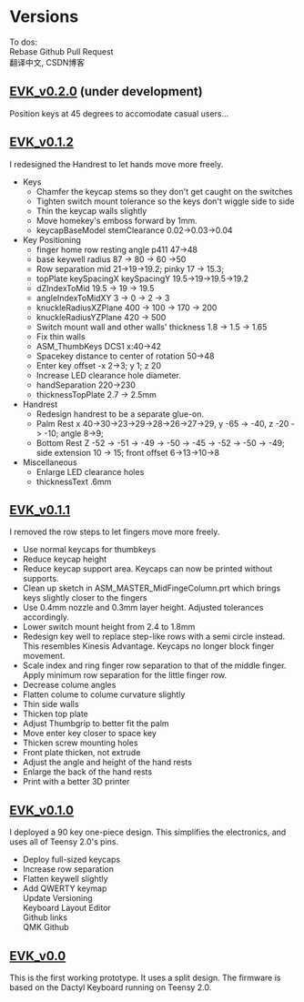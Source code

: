 # Versions  
To dos:  
Rebase Github Pull Request  
翻译中文, CSDN博客  


## [EVK_v0.2.0](EVK_v0.2.0) (under development)
Position keys at 45 degrees to accomodate casual users... 


## [EVK_v0.1.2](EVK_v0.1.2) 
I redesigned the Handrest to let hands move more freely.
* Keys
  * Chamfer the keycap stems so they don't get caught on the switches  
  * Tighten switch mount tolerance so the keys don't wiggle side to side
  * Thin the keycap walls slightly
  * Move homekey's emboss forward by 1mm.
  * keycapBaseModel stemClearance 0.02->0.03->0.04
* Key Positioning
  * finger home row resting angle p411 47->48
  * base keywell radius 87 -> 80 -> 60 ->50
  * Row separation mid 21->19->19.2; pinky 17 -> 15.3; 
  * topPlate keySpacingX keySpacingY 19.5->19->19.5->19.2
  * dZIndexToMid 19.5 -> 19 -> 19.5
  * angleIndexToMidXY 3 -> 0 -> 2 -> 3
  * knuckleRadiusXZPlane 400 -> 100 -> 170 -> 200
  * knuckleRadiusYZPlane 420 -> 500
  * Switch mount wall and other walls' thickness 1.8 -> 1.5 -> 1.65
  * Fix thin walls
  * ASM_ThumbKeys DCS1 x:40->42
  * Spacekey distance to center of rotation 50->48
  * Enter key offset -x 2->3; y 1; z 20
  * Increase LED clearance hole diameter.
  * handSeparation 220->230
  * thicknessTopPlate 2.7 -> 2.5mm
* Handrest
  * Redesign handrest to be a separate glue-on.
  * Palm Rest x 40->30->23->29->28->26->27->29, y -65 -> -40, z -20 -> -10;  angle 8->9;  
  * Bottom Rest Z -52 -> -51 -> -49 -> -50 -> -45 -> -52 -> -50 -> -49; side extension 10 -> 15; front offset 6->13->10->8
* Miscellaneous
  * Enlarge LED clearance holes
  * thicknessText .6mm

## [EVK_v0.1.1](EVK_v0.1.1)
I removed the row steps to let fingers move more freely.
* Use normal keycaps for thumbkeys
* Reduce keycap height
* Reduce keycap support area. Keycaps can now be printed without supports.
* Clean up sketch in ASM_MASTER_MidFingeColumn.prt which brings keys slightly closer to the fingers
* Use 0.4mm nozzle and 0.3mm layer height. Adjusted tolerances accordingly.
* Lower switch mount height from 2.4 to 1.8mm
* Redesign key well to replace step-like rows with a semi circle instead. This resembles Kinesis Advantage. Keycaps no longer block finger movement.
* Scale index and ring finger row separation to that of the middle finger. Apply minimum row separation for the little finger row.
* Decrease colume angles
* Flatten colume to colume curvature slightly
* Thin side walls
* Thicken top plate
* Adjust Thumbgrip to better fit the palm
* Move enter key closer to space key
* Thicken screw mounting holes  
* Front plate thicken, not extrude  
* Adjust the angle and height of the hand rests  
* Enlarge the back of the hand rests  
* Print with a better 3D printer  

## [EVK_v0.1.0](EVK_v0.1.0)
I deployed a 90 key one-piece design. This simplifies the electronics, and uses all of Teensy 2.0's pins.   
* Deploy full-sized keycaps  
* Increase row separation
* Flatten keywell slightly
* Add QWERTY keymap   
Update Versioning  
  Keyboard Layout Editor   
  Github links  
  QMK Github  

## [EVK_v0.0](EVK_v0.0) 
This is the first working prototype. It uses a split design. The firmware is based on the Dactyl Keyboard running on Teensy 2.0.  